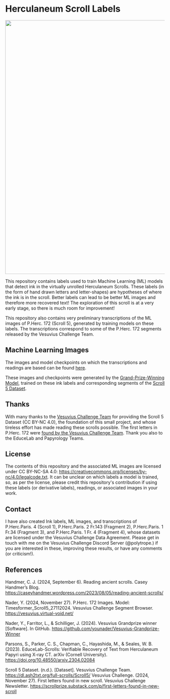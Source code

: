 # Herculaneum Scroll Labels

<img src="Images/predictions_20241113090990_nbscroll5model5_cropped.png" width="800"/>

This repository contains labels used to train Machine Learning (ML) models that detect ink in the virtually unrolled Herculaneum Scrolls. These labels (in the form of hand drawn letters and letter-shapes) are hypotheses of where the ink is in the scroll. Better labels can lead to be better ML images and therefore more recovered text! The exploration of this scroll is at a very early stage, so there is much room for improvement!

This repository also contains very preliminary transcriptions of the ML images of P.Herc. 172 (Scroll 5), generated by training models on these labels. The transcriptions correspond to some of the P.Herc. 172 segments released by the Vesuvius Challenge Team.

## Machine Learning Images

The images and model checkpoints on which the transcriptions and readings are based can be found [here](https://1drv.ms/f/s!Ai-KONLxw0Srh9Y4sY-mRkeemqAM6Q?e=kCORBM).

These images and checkpoints were generated by the [Grand-Prize-Winning Model](https://github.com/younader/Vesuvius-Grandprize-Winner), trained on these ink labels and corresponding segments of the [Scroll 5 Dataset](https://dl.ash2txt.org/full-scrolls/Scroll5/). 

## Thanks

With many thanks to the [Vesuvius Challenge Team](https://scrollprize.org/) for providing the Scroll 5 Dataset (CC BY-NC 4.0), the foundation of this small project, and whose tireless effort has made reading these scrolls possible. The first letters in P.Herc. 172 were [found by the Vesuvius Challenge Team](https://scrollprize.substack.com/p/first-letters-found-in-new-scroll). Thank you also to the EduceLab and Papyrology Teams.

## License

The contents of this repository and the associated ML images are licensed under CC BY-NC-SA 4.0: https://creativecommons.org/licenses/by-nc/4.0/legalcode.txt. It can be unclear on which labels a model is trained, so, as per the license, please credit this repository's contribution if using these labels (or derivative labels), readings, or associated images in your work.

## Contact

I have also created Ink labels, ML images, and transcriptions of P.Herc.Paris. 4 (Scroll 1), P.Herc.Paris. 2 Fr.143 (Fragment 2), P.Herc.Paris. 1 Fr.34 (Fragment 3), and P.Herc.Paris. 1 Fr. 4 (Fragment 4), whose datasets are licensed under the Vesuvius Challenge Data Agreement. Please get in touch with me on the Vesuvius Challenge Discord Server (@polytrope.) if you are interested in these, improving these results, or have any comments (or criticism!).

## References

Handmer, C. J. (2024, September 6). Reading ancient scrolls. Casey Handmer’s Blog. https://caseyhandmer.wordpress.com/2023/08/05/reading-ancient-scrolls/ 

Nader, Y. (2024, November 27). P.Herc. 172 Images. Model: Timesformer_Scroll5_27112024. Vesuvius Challenge Segment Browser. https://vesuvius.virtual-void.net/ 

Nader, Y., Farritor, L., & Schilliger, J. (2024). Vesuvius Grandprize winner [Software]. In GitHub. https://github.com/younader/Vesuvius-Grandprize-Winner 

Parsons, S., Parker, C. S., Chapman, C., Hayashida, M., & Seales, W. B. (2023). EduceLab-Scrolls: Verifiable Recovery of Text from Herculaneum Papyri using X-ray CT. arXiv (Cornell University). https://doi.org/10.48550/arxiv.2304.02084 

Scroll 5 Dataset. (n.d.). [Dataset]. Vesuvius Challenge Team. https://dl.ash2txt.org/full-scrolls/Scroll5/
Vesuvius Challenge. (2024, November 27). First letters found in new scroll. Vesuvius Challenge Newsletter. https://scrollprize.substack.com/p/first-letters-found-in-new-scroll
